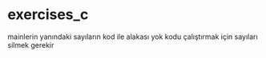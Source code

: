 # exercises_c


mainlerin yanındaki sayıların kod ile alakası yok
kodu çalıştırmak için sayıları silmek gerekir
